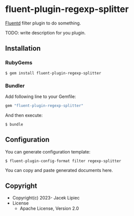 # fluent-plugin-regexp-splitter

[Fluentd](https://fluentd.org/) filter plugin to do something.

TODO: write description for you plugin.

## Installation

### RubyGems

```
$ gem install fluent-plugin-regexp-splitter
```

### Bundler

Add following line to your Gemfile:

```ruby
gem "fluent-plugin-regexp-splitter"
```

And then execute:

```
$ bundle
```

## Configuration

You can generate configuration template:

```
$ fluent-plugin-config-format filter regexp-splitter
```

You can copy and paste generated documents here.

## Copyright

* Copyright(c) 2023- Jacek Lipiec
* License
  * Apache License, Version 2.0
